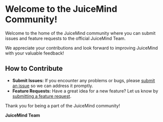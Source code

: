 # Welcome to the JuiceMind Community!

Welcome to the home of the JuiceMind community where you can submit issues and feature requests to the official JuiceMind Team.

We appreciate your contributions and look forward to improving JuiceMind with your valuable feedback!

## How to Contribute

- **Submit Issues:** If you encounter any problems or bugs, please [submit an issue](https://github.com/JuiceMind/issues) so we can address it promptly.
- **Feature Requests:** Have a great idea for a new feature? Let us know by [submitting a feature request](https://github.com/JuiceMind/issues).

Thank you for being a part of the JuiceMind community!

**JuiceMind Team**

